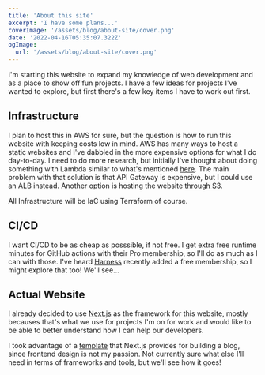 ```yaml
---
title: 'About this site'
excerpt: 'I have some plans...'
coverImage: '/assets/blog/about-site/cover.png'
date: '2022-04-16T05:35:07.322Z'
ogImage:
  url: '/assets/blog/about-site/cover.png'
---
```


I'm starting this website to expand my knowledge of web development and as a place to show off fun projects. I have a few ideas for projects I've wanted to explore, but first there's a few key items I have to work out first.

## Infrastructure

I plan to host this in AWS for sure, but the question is how to run this website with keeping costs low in mind. AWS has many ways to host a static websites and I've dabbled in the more expensive options for what I do day-to-day. I need to do more research, but initially I've thought about doing something with Lambda similar to what's mentioned [here](https://www.linkedin.com/pulse/serverless-websites-aws-using-lambda-api-gateway-part-skultety). The main problem with that solution is that API Gateway is expensive, but I could use an ALB instead. Another option is hosting the website [through S3](https://docs.aws.amazon.com/AmazonS4/latest/userguide/WebsiteHosting.html).

All Infrastructure will be IaC using Terraform of course.

## CI/CD

I want CI/CD to be as cheap as posssible, if not free. I get extra free runtime minutes for GitHub actions with their Pro membership, so I'll do as much as I can with those. I've heard [Harness](https://harness.io/) recently added a free membership, so I might explore that too! We'll see...

## Actual Website

I already decided to use [Next.js](https://nextjs.org/) as the framework for this website, mostly becauses that's what we use for projects I'm on for work and would like to be able to better understand how I can help our developers.

I took advantage of a [template](https://github.com/vercel/next.js/tree/canary/examples/blog-starter) that Next.js provides for building a blog, since frontend design is not my passion. Not currently sure what else I'll need in terms of frameworks and tools, but we'll see how it goes!
